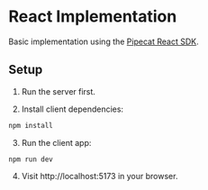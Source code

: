 # React Implementation

Basic implementation using the [Pipecat React SDK](https://docs.pipecat.ai/client/react/introduction).

## Setup

1. Run the server first.

2. Install client dependencies:

```bash
npm install
```

3. Run the client app:

```
npm run dev
```

4. Visit http://localhost:5173 in your browser.
